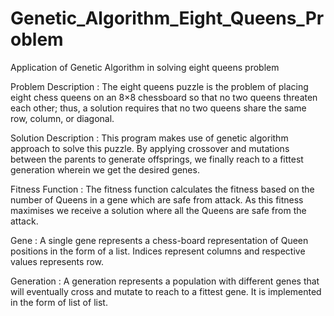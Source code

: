 # Genetic_Algorithm_Eight_Queens_Problem
Application of Genetic Algorithm in solving eight queens problem

Problem Description :
  The eight queens puzzle is the problem of placing eight chess queens on an 8×8 chessboard so that no two queens threaten each other; thus, a solution requires that no two queens   share the same row, column, or diagonal.

Solution Description : 
  This program makes use of genetic algorithm approach to solve this puzzle. By applying crossover and mutations between the parents to generate offsprings, we finally reach to a fittest generation wherein we get the desired genes.

Fitness Function : 
  The fitness function calculates the fitness based on the number of Queens in a gene which are safe from attack. As this fitness maximises we receive a solution where all the       Queens are safe from the attack.

Gene : 
  A single gene represents a chess-board representation of Queen positions in the form of a list. Indices represent columns and respective values represents row.
  
Generation :
  A generation represents a population with different genes that will eventually cross and mutate to reach to a fittest gene. It is implemented in the form of list of list.
